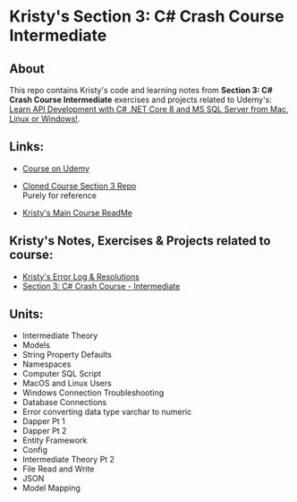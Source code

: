 # Kristy's Section 3: C# Crash Course Intermediate

## About

This repo contains Kristy's code and learning notes from **Section 3: C# Crash Course Intermediate** exercises and projects related to Udemy's: [Learn API Development with C# .NET Core 8 and MS SQL Server from Mac, Linux or Windows!](https://www.udemy.com/course/net-core-with-ms-sql-beginner-to-expert/learn). 

## Links:

* [Course on Udemy](https://www.udemy.com/course/net-core-with-ms-sql-beginner-to-expert/learn)

* [Cloned Course Section 3 Repo](/DotNetAPICourseUdemy/2-Intermediate/)
<br> Purely for reference

* [Kristy's Main Course ReadMe](/README.md)

## Kristy's Notes, Exercises & Projects related to course:

* [Kristy's Error Log & Resolutions](ErrorResolution.md)
* [Section 3: C# Crash Course - Intermediate](/kristy-dotnet-course-code/Section3_csharp_crash_course_intermediate/)

## Units:

- Intermediate Theory
- Models
- String Property Defaults
- Namespaces
- Computer SQL Script
- MacOS and Linux Users
- Windows Connection Troubleshooting
- Database Connections
- Error converting data type varchar to numeric
- Dapper Pt 1
- Dapper Pt 2
- Entity Framework
- Config
- Intermediate Theory Pt 2
- File Read and Write
- JSON
- Model Mapping
